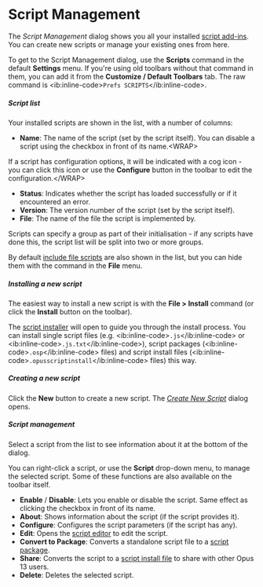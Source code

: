 # Script Management

The *Script Management* dialog shows you all your installed [script add-ins](/Manual/scripting/script_add-ins/RAEDME.md). You can create new scripts or manage your existing ones from here.

To get to the Script Management dialog, use the **Scripts** command in the default **Settings** menu. If you're using old toolbars without that command in them, you can add it from the **Customize / Default Toolbars** tab. The raw command is \<ib:inline-code\>`Prefs SCRIPTS`\</ib:inline-code\>.

##### Script list

Your installed scripts are shown in the list, with a number of columns:

- **Name**: The name of the script (set by the script itself). You can disable a script using the checkbox in front of its name.\<WRAP\>

If a script has configuration options, it will be indicated with a cog icon - you can click this icon or use the **Configure** button in the toolbar to edit the configuration.\</WRAP\>

- **Status**: Indicates whether the script has loaded successfully or if it encountered an error.
- **Version**: The version number of the script (set by the script itself).
- **File**: The name of the file the script is implemented by.

Scripts can specify a group as part of their initialisation - if any scripts have done this, the script list will be split into two or more groups.

By default [include file scripts](script_add-ins/include_files.md) are also shown in the list, but you can hide them with the command in the **File** menu.

##### Installing a new script

The easiest way to install a new script is with the **File \> Install** command (or click the **Install** button on the toolbar).

The [script installer](/Manual/scripting/script_management/installer.md) will open to guide you through the install process. You can install single script files (e.g. \<ib:inline-code\>`.js`\</ib:inline-code\> or \<ib:inline-code\>`.js.txt`\</ib:inline-code\>), script packages (\<ib:inline-code\>`.osp`\</ib:inline-code\> files) and script install files (\<ib:inline-code\>`.opusscriptinstall`\</ib:inline-code\> files) this way.

##### Creating a new script

Click the **New** button to create a new script. The *[Create New Script](/Manual/scripting/script_management/new_script.md)* dialog opens.

##### Script management

Select a script from the list to see information about it at the bottom of the dialog.

You can right-click a script, or use the **Script** drop-down menu, to manage the selected script. Some of these functions are also available on the toolbar itself.

- **Enable** / **Disable**: Lets you enable or disable the script. Same effect as clicking the checkbox in front of its name.
- **About**: Shows information about the script (if the script provides it).
- **Configure**: Configures the script parameters (if the script has any).
- **Edit**: Opens the [script editor](script_editor/RAEDME.md) to edit the script.
- **Convert to Package**: Converts a standalone script file to a [script package](script_add-ins/script_package.md).
- **Share**: Converts the script to a [script install file](/Manual/scripting/script_management/installer.md) to share with other Opus 13 users.
- **Delete**: Deletes the selected script.
